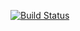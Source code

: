 [![Build Status](https://travis-ci.com/Martynovforgston/Project21.svg?branch=master)](https://travis-ci.com/Martynovforgston/Project21)
